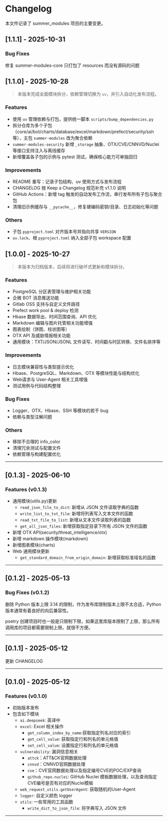 # Changelog

本文件记录了 summer_modules 项目的主要变更。

## [1.1.1] - 2025-10-31

### Bug Fixes

修复 summer-modules-core 只打包了 resources 而没有源码的问题

## [1.1.0] - 2025-10-28

> 本版本完成全面模块拆分，依赖管理切换为 `uv`，并引入自动化发布流程。

### Features

- 使用 `uv` 管理依赖与打包，提供统一脚本 `scripts/bump_dependencies.py`
- 拆分仓库为多个子包（core/ai/bot/charts/database/excel/markdown/prefect/security/ssh 等），主包 `summer-modules` 改为聚合依赖
- `summer-modules-security` 新增 `_storage` 抽象、OTX/CVE/CNNVD/Nuclei 等接口支持注入与离线缓存
- 新增覆盖各子包的示例与 pytest 测试，确保核心能力可单独回归

### Improvements

- README 重写：记录子包结构、uv 使用方式与发布流程
- CHANGELOG 按 Keep a Changelog 规范补充 v1.1.0 说明
- GitHub Actions：新增 tag 触发的自动发布工作流，串行发布所有子包与聚合包
- 清理旧示例缓存与 `__pycache__`，修复硬编码密钥/目录、日志初始化等问题

### Others

- 子包 `pyproject.toml` 对齐版本号并指向共享 `VERSION`
- `uv.lock`、根 `pyproject.toml` 纳入全部子包 workspace 配置

## [1.0.0] - 2025-10-27

> 本版本为归档版本，后续将进行破坏式更新和模块拆分。

### Features

- PostgreSQL 分区表管理与维护相关功能
- 企微 BOT 消息推送功能
- Gitlab OSS 支持与自定义文件路径
- Prefect work pool & deploy 检测
- Hbase 数据导出、时间范围查询、API 优化
- Markdown 编辑与图片托管相关功能增强
- 图表绘制（饼图、柱状图等）
- OTX API 及威胁情报相关功能
- 通用模块：TXT/JSON/JSONL 文件读写、时间戳与时区转换、文件名排序等

### Improvements

- 日志模块兼容性与类型提示优化
- Hbase、PostgreSQL、Markdown、OTX 等模块性能与结构优化
- Web请求与 User-Agent 相关工具增强
- 测试用例与代码结构整理

### Bug Fixes

- Logger、OTX、Hbase、SSH 等模块的若干 bug
- 依赖与类型注解问题

### Others

- 移除不合理的 info_color
- 清理冗余测试与配置文件
- 依赖管理与构建配置优化

---

## [0.1.3] - 2025-06-10

### Features (v0.1.3)

- 通用模块(utils.py)更新
  - `read_json_file_to_dict`: 新增从 JSON 文件读取字典的函数
  - `write_list_to_txt_file`: 新增将列表写入文本文件的函数
  - `read_txt_file_to_list`: 新增从文本文件读取列表的函数
  - `get_all_json_files`: 新增获取指定目录下所有 JSON 文件的函数
- 新增 OTX API(security/threat_intelligence/otx)
- 新增 markdown 操作模块(markdown)
- 新增图表模块(charts)
- Web 通用模块更新
  - `get_standard_domain_from_origin_domain`: 新增获取标准域名的函数

---

## [0.1.2] - 2025-05-13

### Bug Fixes (v0.1.2)

删除 Python 版本上限 3.14 的限制，作为发布库限制版本上限不太合适，Python版本通常有着良好的向后兼容性。

poetry 创建项目时也一般是只限制下限，如果这里库版本限制了上限，那么所有调用库的项目都需要限制上限，就很不方便。

---

## [0.1.1] - 2025-05-12

更新 CHANGELOG

---

## [0.1.0] - 2025-05-12

### Features (v0.1.0)

- 初始版本发布
- 包含如下模块
  - `ai.deepseek`: 英译中
  - `excel`: Excel 相关操作
    - `get_column_index_by_name`:获取指定列名对应的索引
    - `get_cell_value`: 获取指定行和列名的单元格值
    - `set_cell_value`: 设置指定行和列名的单元格值
  - `vulnerability`: 漏洞信息相关
    - `attck`：ATT&CK官网数据处理
    - `cnnvd`：CNNVD官网数据处理
    - `cve`：CVE官网数据处理以及指定编号CVE的POC/EXP查询
    - `github_repo.nuclei`: GitHub Nuclei 模板数据处理，以及查询指定CVE编号是否有对应的Nuclei模板
  - `web_request_utils.getUserAgent`: 获取随机的User-Agent
  - `logger`: 自定义颜色 logger
  - `utils`: 一些常用的工具函数
    - `write_dict_to_json_file`: 将字典写入 JSON 文件

---

